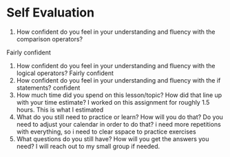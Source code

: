 # Self Evaluation

1. How confident do you feel in your understanding and fluency with the comparison operators?

Fairly confident
1. How confident do you feel in your understanding and fluency with the logical operators?
Fairly confident
1. How confident do you feel in your understanding and fluency with the if statements?
confident
1. How much time did you spend on this lesson/topic? How did that line up with your time estimate?
I worked on this assignment for roughly 1.5 hours. This is what I estimated
1. What do you still need to practice or learn? How will you do that? Do you need to adjust your calendar in order to do that?
i need more repetitions with everything, so i need to clear sspace to practice exercises
1. What questions do you still have? How will you get the answers you need?
I will reach out to my small group if needed.